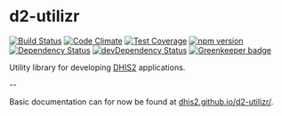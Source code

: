 # d2-utilizr

[![Build Status](https://travis-ci.org/dhis2/d2-utilizr.svg?branch=master)](https://travis-ci.org/dhis2/d2-utilizr)
[![Code Climate](https://codeclimate.com/github/dhis2/d2-utilizr/badges/gpa.svg)](https://codeclimate.com/github/dhis2/d2-utilizr)
[![Test Coverage](https://codeclimate.com/github/dhis2/d2-utilizr/badges/coverage.svg)](https://codeclimate.com/github/dhis2/d2-utilizr/coverage)
[![npm version](https://badge.fury.io/js/d2-utilizr.svg)](https://badge.fury.io/js/d2-utilizr)
[![Dependency Status](https://david-dm.org/dhis2/d2-utilizr.svg)](https://david-dm.org/dhis2/d2-utilizr)
[![devDependency Status](https://david-dm.org/dhis2/d2-utilizr/dev-status.svg)](https://david-dm.org/dhis2/d2-utilizr#info=devDependencies) [![Greenkeeper badge](https://badges.greenkeeper.io/dhis2/d2-utilizr.svg)](https://greenkeeper.io/)

Utility library for developing [DHIS2](http://www.dhis2.org) applications.

--

Basic documentation can for now be found at [dhis2.github.io/d2-utilizr/](https://dhis2.github.io/d2-utilizr/).
